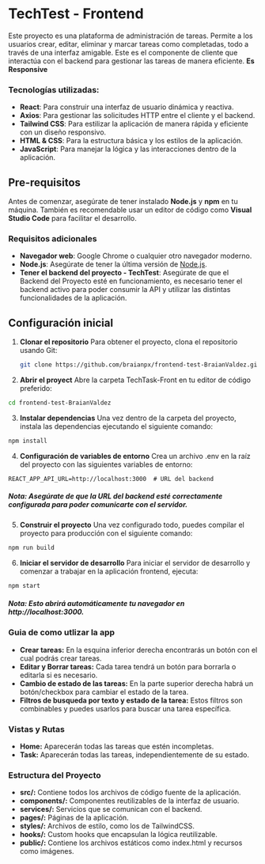 # TechTest - Frontend

Este proyecto es una plataforma de administración de tareas. Permite a los usuarios crear, editar, eliminar y marcar tareas como completadas, todo a través de una interfaz amigable. Este es el componente de cliente que interactúa con el backend para gestionar las tareas de manera eficiente.
**Es Responsive**

### Tecnologías utilizadas:
- **React**: Para construir una interfaz de usuario dinámica y reactiva.
- **Axios**: Para gestionar las solicitudes HTTP entre el cliente y el backend.
- **Tailwind CSS**: Para estilizar la aplicación de manera rápida y eficiente con un diseño responsivo.
- **HTML & CSS**: Para la estructura básica y los estilos de la aplicación.
- **JavaScript**: Para manejar la lógica y las interacciones dentro de la aplicación.

## Pre-requisitos
Antes de comenzar, asegúrate de tener instalado **Node.js** y **npm** en tu máquina. También es recomendable usar un editor de código como **Visual Studio Code** para facilitar el desarrollo.

### Requisitos adicionales

- **Navegador web**: Google Chrome o cualquier otro navegador moderno.
- **Node.js**: Asegúrate de tener la última versión de [Node.js](https://nodejs.org/).
- **Tener el backend del proyecto - TechTest**: Asegúrate de que el Backend del Proyecto esté en funcionamiento, es necesario tener el backend activo para poder consumir la API y utilizar las distintas funcionalidades de la aplicación. 

## Configuración inicial

1. **Clonar el repositorio**
Para obtener el proyecto, clona el repositorio usando Git:

   ```bash
   git clone https://github.com/braianpx/frontend-test-BraianValdez.git
    ```
2. **Abrir el proyect**
Abre la carpeta TechTask-Front en tu editor de código preferido:

  ```bash
  cd frontend-test-BraianValdez
  ```
3. **Instalar dependencias**
Una vez dentro de la carpeta del proyecto, instala las dependencias ejecutando el siguiente comando:

  ```bash
  npm install
  ```
4. **Configuración de variables de entorno**
Crea un archivo .env en la raíz del proyecto con las siguientes variables de entorno:

  ```plaintext
  REACT_APP_API_URL=http://localhost:3000  # URL del backend
  ```
##### Nota: Asegúrate de que la URL del backend esté correctamente configurada para poder comunicarte con el servidor.

5. **Construir el proyecto**
Una vez configurado todo, puedes compilar el proyecto para producción con el siguiente comando:

  ```bash
  npm run build
  ```
6. **Iniciar el servidor de desarrollo**
Para iniciar el servidor de desarrollo y comenzar a trabajar en la aplicación frontend, ejecuta:

  ```bash
  npm start
  ```
##### Nota: Esto abrirá automáticamente tu navegador en http://localhost:3000.
### Guia de como utlizar la app
- **Crear tareas:** En la esquina inferior derecha encontrarás un botón con el cual podrás crear tareas.
- **Editar y Borrar tareas:** Cada tarea tendrá un botón para borrarla o editarla si es necesario.
- **Cambio de estado de las tareas:** En la parte superior derecha habrá un botón/checkbox para cambiar el estado de la tarea.
- **Filtros de busqueda por texto y estado de la tarea:** Estos filtros son combinables y puedes usarlos para buscar una tarea específica.

### Vistas y Rutas
- **Home:** Aparecerán todas las tareas que estén incompletas.
- **Task:** Aparecerán todas las tareas, independientemente de su estado.
  
### Estructura del Proyecto
- **src/:** Contiene todos los archivos de código fuente de la aplicación.
- **components/:** Componentes reutilizables de la interfaz de usuario.
- **services/:** Servicios que se comunican con el backend.
- **pages/:** Páginas de la aplicación.
- **styles/:** Archivos de estilo, como los de TailwindCSS.
- **hooks/:** Custom hooks que encapsulan la lógica reutilizable.
- **public/:** Contiene los archivos estáticos como index.html y recursos como imágenes.
